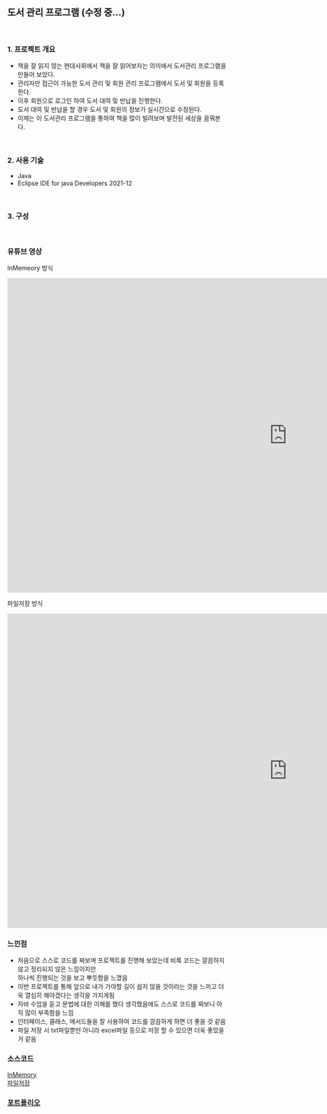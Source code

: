 ## 도서 관리 프로그램 (수정 중...)
<br>

### 1. 프로젝트 개요
 - 책을 잘 읽지 않는 현대사회에서 책을 잘 읽어보자는 의미에서 도서관리 프로그램을 만들어 보았다.
 - 관리자만 접근이 가능한 도서 관리 및 회원 관리 프로그램에서 도서 및 회원을 등록 한다.
 - 이후 회원으로 로그인 하여 도서 대여 및 반납을 진행한다.
 - 도서 대여 및 반납을 할 경우 도서 및 회원의 정보가 실시간으로 수정된다.
 - 이제는 이 도서관리 프로그램을 통하여 책을 많이 빌려보며 발전된 세상을 꿈꿔본다.
<br>

### 2. 사용 기술
 - Java
 - Eclipse IDE for java Developers 2021-12


<br>

### 3. 구성

<br>

### 유튜브 영상
InMemeory 방식
<iframe width="1280" height="720" src="https://www.youtube.com/embed/Ccl5q5jw9oM" title="YouTube video player" frameborder="0" allow="accelerometer; autoplay; clipboard-write; encrypted-media; gyroscope; picture-in-picture" allowfullscreen></iframe>

파일저장 방식
<iframe width="1280" height="720" src="https://www.youtube.com/embed/0a6Hn6GaTGs" title="YouTube video player" frameborder="0" allow="accelerometer; autoplay; clipboard-write; encrypted-media; gyroscope; picture-in-picture" allowfullscreen></iframe>

<br>

### 느낀점
 - 처음으로 스스로 코드를 짜보며 프로젝트를 진행해 보았는데 비록 코드는 깔끔하지 않고 정리되지 않은 느낌이지만<br>
 하나씩 진행되는 것을 보고 뿌듯함을 느꼈음
 - 이번 프로젝트를 통해 앞으로 내가 가야할 길이 쉽지 않을 것이라는 것을 느끼고 더욱 열심히 해야겠다는 생각을 가지게됨
 - 자바 수업을 듣고 문법에 대한 이해를 했다 생각했음에도 스스로 코드를 짜보니 아직 많이 부족함을 느낌
 - 인터페이스, 클래스, 메서드들을 잘 사용하여 코드를 깜끔하게 하면 더 좋을 것 같음
 - 파일 저장 시 txt파일뿐만 아니라 excel파일 등으로 저장 할 수 있으면 더욱 좋았을거 같음


### 소스코드
[InMemory](https://github.com/cdj6995/LibraryProgram/tree/main/Project01) <br>
[파일저장](https://github.com/cdj6995/LibraryProgram/tree/main/ProjectIO01)

### [포트폴리오](https://cdj6995.github.io/LibraryProgram/)



